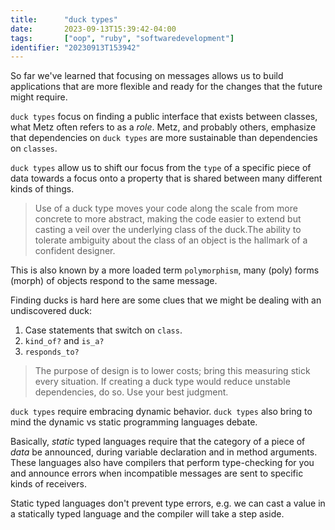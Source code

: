 ```yaml
---
title:      "duck types"
date:       2023-09-13T15:39:42-04:00
tags:       ["oop", "ruby", "softwaredevelopment"]
identifier: "20230913T153942"
---
```

So far we've learned that focusing on messages allows us to build
applications that are more flexible and ready for the changes that the
future might require.

`duck types` focus on finding a public interface that exists between
classes, what Metz often refers to as a *role*. Metz, and probably
others, emphasize that dependencies on `duck types` are more
sustainable than dependencies on `classes`. 

`duck types` allow us to shift our focus from the `type` of a specific
piece of data towards a focus onto a property that is shared between
many different kinds of things.

> Use of a duck type moves your code along the scale from more
> concrete to more abstract, making the code easier to extend but
> casting a veil over the underlying class of the duck.The ability to
> tolerate ambiguity about the class of an object is the hallmark of a
> confident designer.

This is also known by a more loaded term `polymorphism`, many (poly)
forms (morph) of objects respond to the same message.

Finding ducks is hard here are some clues that we might be dealing
with an undiscovered duck:

1. Case statements that switch on `class`.
2. `kind_of?` and `is_a?`
3. `responds_to?`

>The purpose of design is to lower costs; bring this measuring stick every situation. If creating a duck type would reduce unstable dependencies, do so. Use your best judgment.

`duck types` require embracing dynamic behavior. `duck types` also
bring to mind the dynamic vs static programming languages debate.

Basically, *static* typed languages require that the category of a
piece of *data* be announced, during variable declaration and in
method arguments. These languages also have compilers that perform
type-checking for you and announce errors when incompatible messages
are sent to specific kinds of receivers.

Static typed languages don't prevent type errors, e.g. we can cast a
value in a statically typed language and the compiler will take a step
aside.

